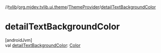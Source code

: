 //[tvlib](../../../index.md)/[org.mjdev.tvlib.ui.theme](../index.md)/[ThemeProvider](index.md)/[detailTextBackgroundColor](detail-text-background-color.md)

# detailTextBackgroundColor

[androidJvm]\
val [detailTextBackgroundColor](detail-text-background-color.md): [Color](https://developer.android.com/reference/kotlin/androidx/compose/ui/graphics/Color.html)
